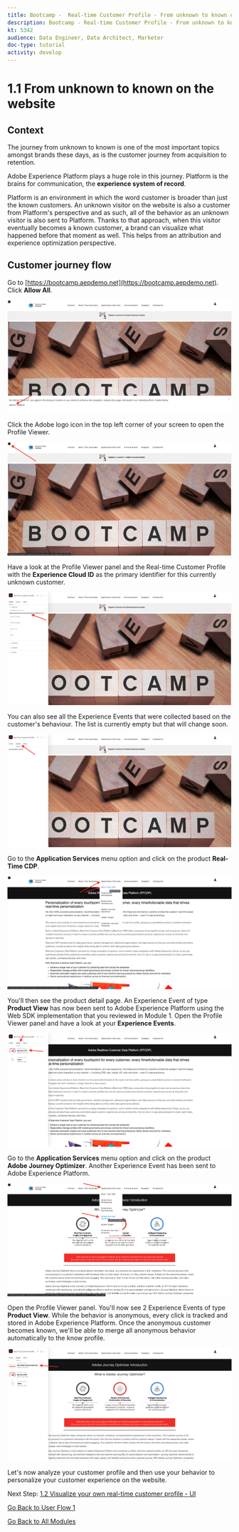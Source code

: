 ```yaml
---
title: Bootcamp -  Real-time Customer Profile - From unknown to known on the website
description: Bootcamp - Real-time Customer Profile - From unknown to known on the website
kt: 5342
audience: Data Engineer, Data Architect, Marketer
doc-type: tutorial
activity: develop
---
```

# 1.1 From unknown to known on the website

## Context

The journey from unknown to known is one of the most important topics amongst brands these days, as is the customer journey from acquisition to retention. 

Adobe Experience Platform plays a huge role in this journey. Platform is the brains for communication, the **experience system of record**.

Platform is an environment in which the word customer is broader than just the known customers. An unknown visitor on the website is also a customer from Platform's perspective and as such, all of the behavior as an unknown visitor is also sent to Platform. Thanks to that approach, when this visitor eventually becomes a known customer, a brand can visualize what happened before that moment as well. This helps from an attribution and experience optimization perspective.

## Customer journey flow

Go to [https://bootcamp.aepdemo.net](https://bootcamp.aepdemo.net). Click **Allow All**.

![DSN](./images/web8.png)

Click the Adobe logo icon in the top left corner of your screen to open the Profile Viewer.
  
![Demo](./images/pv1.png)

Have a look at the Profile Viewer panel and the Real-time Customer Profile with the **Experience Cloud ID** as the primary identifier for this currently unknown customer.
      
![Demo](./images/pv2.png)

You can also see all the Experience Events that were collected based on the customer's behaviour. The list is currently empty but that will change soon.

![Demo](./images/pv3.png)

Go to the **Application Services** menu option and click on the product **Real-Time CDP**.

![Demo](./images/pv4.png)

You'll then see the product detail page. An Experience Event of type **Product View** has now been sent to Adobe Experience Platform using the Web SDK implementation that you reviewed in Module 1. Open the Profile Viewer panel and have a look at your **Experience Events**.
  
![Demo](./images/pv5.png)
  
Go to the **Application Services** menu option and click on the product **Adobe Journey Optimizer**. Another Experience Event has been sent to Adobe Experience Platform. 
  
![Demo](./images/pv7.png)
  
Open the Profile Viewer panel. You'll now see 2 Experience Events of type **Product View**. While the behavior is anonymous, every click is tracked and stored in Adobe Experience Platform. Once the anonymous customer becomes known, we'll be able to merge all anonymous behavior automatically to the know profile.
  
![Demo](./images/pv8.png)

Let's now analyze your customer profile and then use your behavior to personalize your customer experience on the website.

Next Step: [1.2 Visualize your own real-time customer profile - UI](./ex2.md)

[Go Back to User Flow 1](./uc1.md)

[Go Back to All Modules](../../overview.md)
